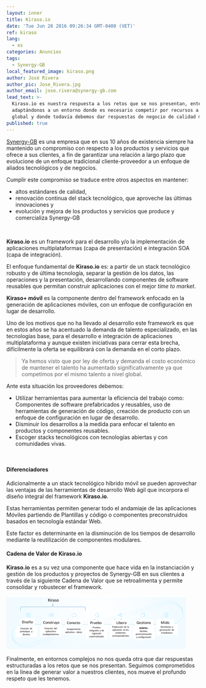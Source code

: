 ```yaml
---
layout: inner
title: Kiraso.io
date: 'Tue Jun 28 2016 09:26:34 GMT-0400 (VET)'
ref: kiraso
lang:
  - es
categories: Anuncios
tags:
  - Synergy-GB
local_featured_image: kiraso.png
author: José Rivera
author_pic: Jose_Rivera.jpg
author_email: jose.rivera@synergy-gb.com
lead_text: >-
  Kiraso.io es nuestra respuesta a los retos que se nos presentan, entendiendo y
  adaptándonos a un entorno donde es necesario competir por recursos a nivel
  global y donde todavía debemos dar respuestas de negocio de calidad mundial.
published: true
---
```


[Synergy-GB][1] es una empresa que en sus 10 años de existencia siempre ha mantenido un compromiso con respecto a los productos y servicios que ofrece a sus clientes, a fin de garantizar una relación a largo plazo que evolucione de un enfoque tradicional cliente-proveedor a un enfoque de aliados tecnológicos y de negocios. 

Cumplir este compromiso se traduce entre otros aspectos en mantener:

- altos estándares de calidad, 
- renovación continua del stack tecnológico, que aproveche las últimas innovaciones y 
- evolución y mejora de los productos y servicios que produce y comercializa Synergy-GB

<br/>

**Kiraso.io** es un framework para el desarrollo y/o la implementación de aplicaciones multiplataformas (capa de presentación) e integración SOA (capa de integración). 

El enfoque fundamental de **Kiraso.io** es: a partir de un stack tecnológico robusto y de última tecnología, separar la gestión de los datos, las operaciones y la presentación, desarrollando componentes de software reusables que permitan construir aplicaciones con el mejor *time to market*.

**Kiraso+ móvil** es la componente dentro del framework enfocado en la generación de aplicaciones móviles, con un enfoque de configuración en lugar de desarrollo.

Uno de los motivos que no ha llevado al desarrollo este framework es que en estos años se ha acentuado la demanda de talento especializado, en las tecnologías base, para el desarrollo e integración de aplicaciones multiplataforma y aunque existen iniciativas para cerrar esta brecha, difícilmente la oferta se equilibrará con la demanda en el corto plazo.

 > Ya hemos visto que por ley de oferta y demanda el costo económico de mantener el talento ha aumentado significativamente ya que competimos por el mismo talento a nivel global.

Ante esta situación los proveedores debemos:

- Utilizar herramientas para aumentar la eficiencia del trabajo como: Componentes de software prefabricados y reusables, uso de herramientas de generación de código, creación de producto con un enfoque de configuración en lugar de desarrollo.
- Disminuir los desarrollos a la medida para enfocar el talento en productos y componentes reusables.
- Escoger stacks tecnológicos con tecnologías abiertas y con comunidades vivas.

<br/> 

#### Diferenciadores

Adicionalmente a un stack tecnológico híbrido móvil se pueden aprovechar las ventajas de las herramientas de desarrollo Web ágil que incorpora el diseño integral del framework **Kiraso.io**.

Estas herramientas permiten generar todo el andamiaje de las aplicaciones Móviles partiendo de Plantillas y código o componentes preconstruidos basados en tecnología estándar Web.

Este factor es determinante en la disminución de los tiempos de desarrollo mediante la reutilización de componentes modulares.
   
#### Cadena de Valor de **Kiraso.io**
 
**Kiraso.io** es a su vez una componente que hace vida en la instanciación y gestión de los productos y proyectos de Synergy-GB en sus clientes a través de la siguiente Cadena de Valor que se retroalimenta y permite consolidar y robustecer el framework.

![Cadena de Valor - Kiraso.io](/img/kiraso-cadena.png)

Finalmente, en entornos complejos no nos queda otra que dar respuestas estructuradas a los retos que se nos presentan. Seguimos comprometidos en la línea de generar valor a nuestros clientes, nos mueve el profundo respeto que les tenemos.



[1]: http://synergy-gb.com "Synergy-GB Web Page"
[2]: http://blog.synergy-gb.com "Synergy-GB Blog"
